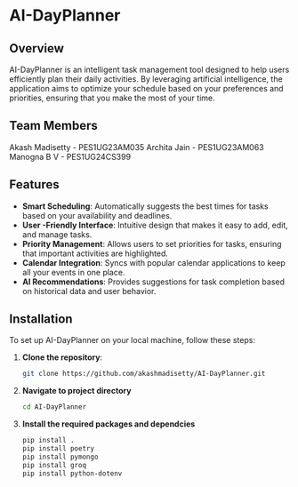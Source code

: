 # AI-DayPlanner

## Overview

AI-DayPlanner is an intelligent task management tool designed to help users efficiently plan their daily activities. By leveraging artificial intelligence, the application aims to optimize your schedule based on your preferences and priorities, ensuring that you make the most of your time.

## Team Members
Akash Madisetty - PES1UG23AM035
Archita Jain - PES1UG23AM063
Manogna B V - PES1UG24CS399 

## Features

- **Smart Scheduling**: Automatically suggests the best times for tasks based on your availability and deadlines.
- **User -Friendly Interface**: Intuitive design that makes it easy to add, edit, and manage tasks.
- **Priority Management**: Allows users to set priorities for tasks, ensuring that important activities are highlighted.
- **Calendar Integration**: Syncs with popular calendar applications to keep all your events in one place.
- **AI Recommendations**: Provides suggestions for task completion based on historical data and user behavior.

## Installation

To set up AI-DayPlanner on your local machine, follow these steps:

1. **Clone the repository**:
   ```bash
   git clone https://github.com/akashmadisetty/AI-DayPlanner.git
   ```
2. **Navigate to project directory**
    ```bash 
    cd AI-DayPlanner
    ```
3. **Install the required packages and dependcies**
    ```bash
    pip install .
    pip install poetry
    pip install pymongo
    pip install groq
    pip install python-dotenv
    ```

